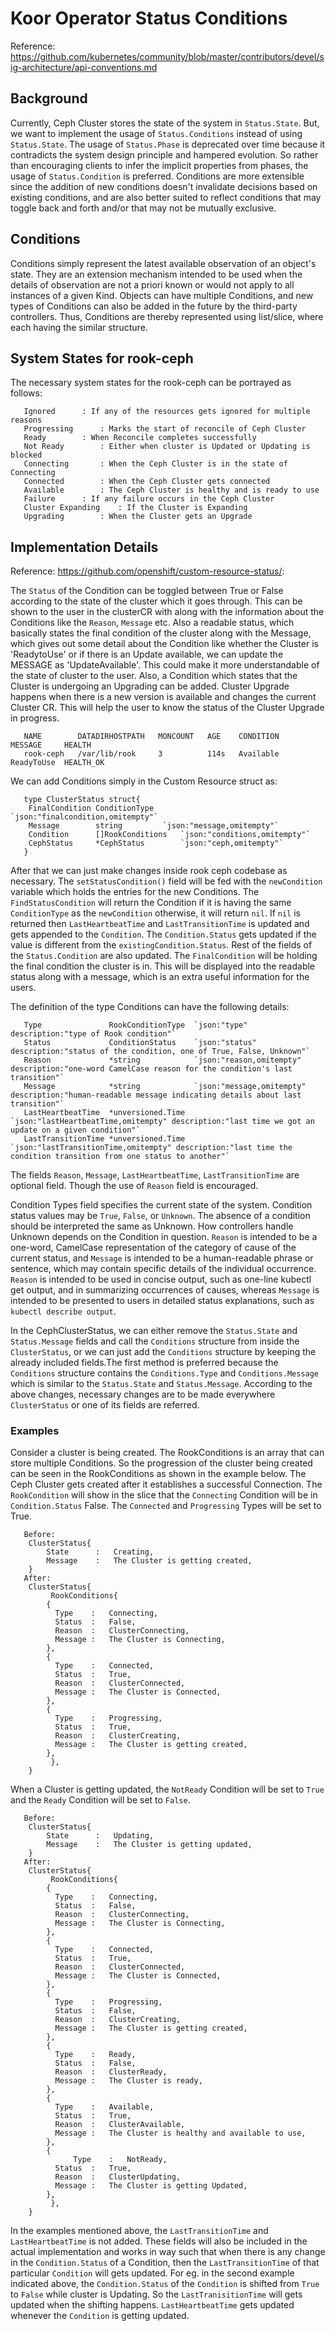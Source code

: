 # Koor Operator Status Conditions

Reference: https://github.com/kubernetes/community/blob/master/contributors/devel/sig-architecture/api-conventions.md

## Background

Currently, Ceph Cluster stores the state of the system in `Status.State`. But, we want to implement the usage of `Status.Conditions` instead of using `Status.State`. The usage of `Status.Phase` is deprecated over time because it contradicts the system design principle and hampered evolution. So rather than encouraging clients to infer the implicit properties from phases, the usage of `Status.Condition` is preferred. Conditions are more extensible since the addition of new conditions doesn't invalidate decisions based on existing conditions, and are also better suited to reflect conditions that may toggle back and forth and/or that may not be mutually exclusive.

## Conditions

Conditions simply represent the latest available observation of an object's state. They are an extension mechanism intended to be used when the details of observation are not a priori known or would not apply to all instances of a given Kind. Objects can have multiple Conditions, and new types of Conditions can also be added in the future by the third-party controllers. Thus, Conditions are thereby represented using list/slice, where each having the similar structure.

## System States for rook-ceph

The necessary system states for the rook-ceph can be portrayed as follows:

	   Ignored 		: If any of the resources gets ignored for multiple reasons
	   Progressing 		: Marks the start of reconcile of Ceph Cluster
	   Ready 		: When Reconcile completes successfully
	   Not Ready 		: Either when cluster is Updated or Updating is blocked
	   Connecting		: When the Ceph Cluster is in the state of Connecting
	   Connected		: When the Ceph Cluster gets connected
	   Available 		: The Ceph Cluster is healthy and is ready to use
	   Failure 		: If any failure occurs in the Ceph Cluster
	   Cluster Expanding	: If the Cluster is Expanding
	   Upgrading		: When the Cluster gets an Upgrade

## Implementation Details

Reference: https://github.com/openshift/custom-resource-status/:

The `Status` of the Condition can be toggled between True or False according to the state of the cluster which it goes through. This can be shown to the user in the clusterCR with along with the information about the Conditions like the `Reason`, `Message` etc. Also a readable status, which basically states the final condition of the cluster along with the Message, which gives out some detail about the Condition like whether the Cluster is 'ReadytoUse' or if there is an Update available, we can update the MESSAGE as 'UpdateAvailable'. This could make it more understandable of the state of cluster to the user. Also, a Condition which states that the Cluster is undergoing an Upgrading can be added. Cluster Upgrade happens when there is a new version is available and changes the current Cluster CR. This will help the user to know the status of the Cluster Upgrade in progress.

	   NAME        DATADIRHOSTPATH   MONCOUNT   AGE    CONDITION	MESSAGE     HEALTH
	   rook-ceph   /var/lib/rook     3          114s   Available	ReadyToUse  HEALTH_OK


We can add Conditions simply in the Custom Resource struct as:

	   type ClusterStatus struct{
		FinalCondition ConditionType	  `json:"finalcondition,omitempty"`
		Message	       string		  `json:"message,omitempty"`
		Condition      []RookConditions   `json:"conditions,omitempty"`
		CephStatus     *CephStatus        `json:"ceph,omitempty"`
	   }

After that we can just make changes inside rook ceph codebase as necessary. The `setStatusCondition()` field will be fed with the `newCondition` variable which holds the entries for the new Conditions. The `FindStatusCondition` will return the Condition if it is having the same `ConditionType` as the `newCondition` otherwise, it will return `nil`. If `nil` is returned then `LastHeartbeatTime` and `LastTransitionTime` is updated and gets appended to the `Condition`. The `Condition.Status` gets updated if the value is different from the `existingCondition.Status`. Rest of the fields of the `Status.Condition` are also updated. The `FinalCondition` will be holding the final condition the cluster is in. This will be displayed into the readable status along with a message, which is an extra useful information for the users.


The definition of the type Conditions can have the following details:

	   Type               RookConditionType  `json:"type" description:"type of Rook condition"`
  	   Status             ConditionStatus    `json:"status" description:"status of the condition, one of True, False, Unknown"`
  	   Reason             *string            `json:"reason,omitempty" description:"one-word CamelCase reason for the condition's last transition"`
  	   Message            *string            `json:"message,omitempty" description:"human-readable message indicating details about last transition"`
	   LastHeartbeatTime  *unversioned.Time  `json:"lastHeartbeatTime,omitempty" description:"last time we got an update on a given condition"`
	   LastTransitionTime *unversioned.Time  `json:"lastTransitionTime,omitempty" description:"last time the condition transition from one status to another"`

The fields `Reason`, `Message`, `LastHeartbeatTime`, `LastTransitionTime` are optional field. Though the use of `Reason` field is encouraged.

Condition Types field specifies the current state of the system. Condition status values may be `True`, `False`, or `Unknown`. The absence of a condition should be interpreted the same as Unknown. How controllers handle Unknown depends on the Condition in question.
`Reason` is intended to be a one-word, CamelCase representation of the category of cause of the current status, and `Message` is intended to be a human-readable phrase or sentence, which may contain specific details of the individual occurrence. `Reason` is intended to be used in concise output, such as one-line kubectl get output, and in summarizing occurrences of causes, whereas `Message` is intended to be presented to users in detailed status explanations, such as `kubectl describe output`.

In the CephClusterStatus, we can either remove the `Status.State` and `Status.Message` fields and call the `Conditions` structure from inside the `ClusterStatus`, or we can just add the `Conditions` structure by keeping the already included fields.The first method is preferred because the `Conditions` structure contains the `Conditions.Type` and `Conditions.Message` which is similar to the `Status.State` and `Status.Message`. According to the above changes, necessary changes are to be made everywhere `ClusterStatus` or one of its fields are referred.



### Examples

Consider a cluster is being created. The RookConditions is an array that can store multiple Conditions. So the progression of the cluster being created can be seen in the RookConditions as shown in the example below. The Ceph Cluster gets created after it establishes a successful Connection. The `RookCondition` will show in the slice that the `Connecting` Condition will be in `Condition.Status` False. The `Connected` and `Progressing` Types will be set to True.

	   Before:
		ClusterStatus{
		    State      :   Creating,
	   	    Message    :   The Cluster is getting created,
		}
	   After:
		ClusterStatus{
		     RookConditions{
			{
			  Type    :   Connecting,
			  Status  :   False,
			  Reason  :   ClusterConnecting,
			  Message :   The Cluster is Connecting,
			},
			{
			  Type    :   Connected,
			  Status  :   True,
			  Reason  :   ClusterConnected,
			  Message :   The Cluster is Connected,
			},
			{
			  Type    :   Progressing,
			  Status  :   True,
			  Reason  :   ClusterCreating,
			  Message :   The Cluster is getting created,
			},
		     },
		}
When a Cluster is getting updated, the `NotReady` Condition will be set to `True` and the `Ready` Condition will be set to `False`.


	   Before:
		ClusterStatus{
		    State      :   Updating,
	   	    Message    :   The Cluster is getting updated,
		}
	   After:
		ClusterStatus{
		     RookConditions{
			{
			  Type    :   Connecting,
			  Status  :   False,
			  Reason  :   ClusterConnecting,
			  Message :   The Cluster is Connecting,
			},
			{
			  Type    :   Connected,
			  Status  :   True,
			  Reason  :   ClusterConnected,
			  Message :   The Cluster is Connected,
			},
			{
			  Type    :   Progressing,
			  Status  :   False,
			  Reason  :   ClusterCreating,
			  Message :   The Cluster is getting created,
			},
			{
			  Type    :   Ready,
			  Status  :   False,
			  Reason  :   ClusterReady,
			  Message :   The Cluster is ready,
			},
			{
			  Type    :   Available,
			  Status  :   True,
			  Reason  :   ClusterAvailable,
		   	  Message :   The Cluster is healthy and available to use,
			},
			{
		          Type    :   NotReady,
			  Status  :   True,
			  Reason  :   ClusterUpdating,
 			  Message :   The Cluster is getting Updated,
			},
		     },
		}

In the examples mentioned above, the `LastTransitionTime` and `LastHeartbeatTime` is not added. These fields will also be included in the actual implementation and works in way such that when there is any change in the `Condition.Status` of a Condition, then the `LastTransitionTime` of that particular `Condition` will gets updated. For eg. in the second example indicated above, the `Condition.Status` of the `Condition` is shifted from `True` to `False` while cluster is Updating. So the `LastTranisitionTime` will gets updated when the shifting happens. `LastHeartbeatTime` gets updated whenever the `Condition` is getting updated.
